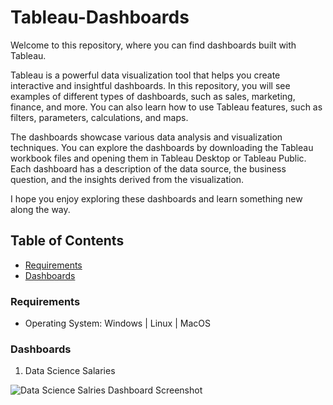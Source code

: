 # Tableau-Dashboards
Welcome to this repository, where you can find dashboards built with Tableau. 

Tableau is a powerful data visualization tool that helps you create interactive and insightful dashboards. In this repository, you will see examples of different types of dashboards, such as sales, marketing, finance, and more. You can also learn how to use Tableau features, such as filters, parameters, calculations, and maps.

The dashboards showcase various data analysis and visualization techniques. You can explore the dashboards by downloading the Tableau workbook files and opening them in Tableau Desktop or Tableau Public.  Each dashboard has a description of the data source, the business question, and the insights derived from the visualization. 

I hope you enjoy exploring these dashboards and learn something new along the way.

## Table of Contents
* [Requirements](#requirements)
* [Dashboards](#dashboards)

### Requirements
* Operating System: Windows | Linux | MacOS

### Dashboards
1. Data Science Salaries

![Data Science Salries Dashboard Screenshot](https://drive.google.com/file/d/1zu_lV9Ntg1yDSwFvVKzu2qmOZVkRjs0L/view?usp=drive_link "Data Science Salaries Dashboard")
